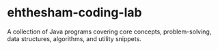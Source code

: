 # ehthesham-coding-lab
A collection of Java programs covering core concepts, problem-solving, data structures, algorithms, and utility snippets.
